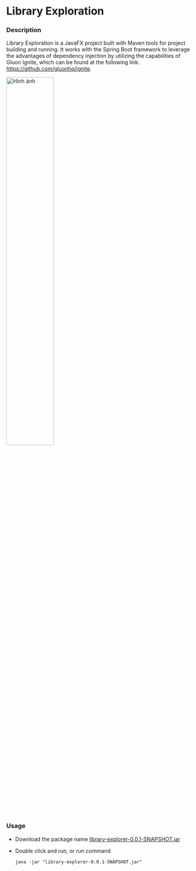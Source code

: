 # Library Exploration

### Description
Library Exploration is a JavaFX project built with Maven tools for project building and running. It works with the Spring Boot framework to leverage the advantages of dependency injection by utilizing the capabilities of Gluon Ignite, which can be found at the following link: https://github.com/gluonhq/ignite.

<img src="https://github.com/HanhNg23/library-javafxsprboot/assets/111679914/226d2eb2-118c-4ced-9ad5-091c4482a627" alt="Hình ảnh" width="50%" height="50%">

### Usage
- Download the package name [library-explorer-0.0.1-SNAPSHOT.jar](https://github.com/HanhNg23/library-javafxsprboot/blob/88cee43854745b51e447fd3cdd2cc91d7e845085/library-explorer-0.0.1-SNAPSHOT.jar)
- Double click and run, or run command

  ```
  java -jar "library-explorer-0.0.1-SNAPSHOT.jar"
  ```

